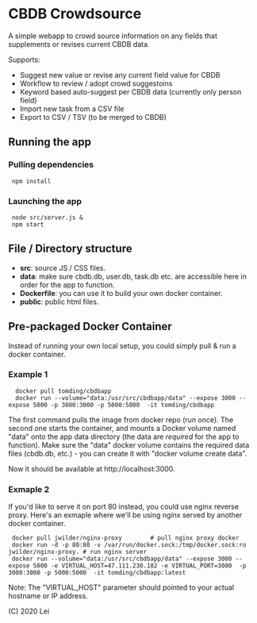 # CBDB Crowdsource
A simple webapp to crowd source information on any fields that supplements or revises current CBDB data.

Supports: 
 - Suggest new value or revise any current field value for CBDB
 - Workflow to review / adopt crowd suggestoins
 - Keyword based auto-suggest per CBDB data (currently only person field)
 - Import new task from a CSV file
 - Export to CSV / TSV (to be merged to CBDB)

## Running the app

### Pulling dependencies
     npm install

### Launching the app
     node src/server.js &
     npm start

     

## File / Directory structure
 - **src**: source JS / CSS files.
 - **data**: make sure cbdb.db, user.db, task.db etc. are accessible here in order for the app to function.
 - **Dockerfile**: you can use it to build your own docker container.
 - **public**: public html files.

## Pre-packaged Docker Container
Instead of running your own local setup, you could simply pull & run a docker container.

### Example 1

      docker pull tomding/cbdbapp
      docker run --volume="data:/usr/src/cbdbapp/data" --expose 3000 --expose 5000 -p 3000:3000 -p 5000:5000  -it tomding/cbdbapp

The first command pulls the image from docker repo (run once). 
The second one starts the container, and mounts a Docker volume named "data" onto the app data directory (the data are *required* for the app to function). 
Make sure the "data" docker volume contains the required data files (cbdb.db, etc.) - you can create it with "docker volume create data".

Now it should be available at http://localhost:3000.


### Exmaple 2
If you'd like to serve it on port 80 instead, you could use nginx reverse proxy. Here's an exmaple where we'll be using nginx served by another docker container.

     docker pull jwilder/nginx-proxy        # pull nginx proxy docker
     docker run -d -p 80:80 -v /var/run/docker.sock:/tmp/docker.sock:ro jwilder/nginx-proxy. # run nginx server
     docker run --volume="data:/usr/src/cbdbapp/data" --expose 3000 --expose 5000 -e VIRTUAL_HOST=47.111.230.182 -e VIRTUAL_PORT=3000  -p 3000:3000 -p 5000:5000  -it tomding/cbdbapp:latest 

Note: The "VIRTUAL_HOST" parameter should pointed to your actual hostname or IP address. 

(C) 2020 Lei


